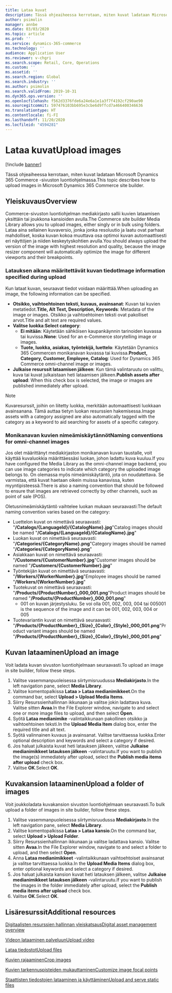 ```yaml
---
title: Lataa kuvat
description: Tässä ohjeaiheessa kerrotaan, miten kuvat ladataan Microsoft Dynamics 365 Commerce -sivuston luontiohjelmassa.
author: psimolin
manager: annbe
ms.date: 03/03/2020
ms.topic: article
ms.prod: ''
ms.service: dynamics-365-commerce
ms.technology: ''
audience: Application User
ms.reviewer: v-chgri
ms.search.scope: Retail, Core, Operations
ms.custom: ''
ms.assetid: ''
ms.search.region: Global
ms.search.industry: ''
ms.author: psimolin
ms.search.validFrom: 2019-10-31
ms.dyn365.ops.version: ''
ms.openlocfilehash: f562d3376fde6a24e6a1e1a3f7f4192cf290ae90
ms.sourcegitcommit: 597476103bb695e3cbe6d9ffcd7a466400346636
ms.translationtype: HT
ms.contentlocale: fi-FI
ms.lasthandoff: 11/20/2020
ms.locfileid: "4594281"
---
```

# <a name="upload-images"></a><span data-ttu-id="09b14-103">Lataa kuvat</span><span class="sxs-lookup"><span data-stu-id="09b14-103">Upload images</span></span>

[!include [banner](includes/banner.md)]

<span data-ttu-id="09b14-104">Tässä ohjeaiheessa kerrotaan, miten kuvat ladataan Microsoft Dynamics 365 Commerce -sivuston luontiohjelmassa.</span><span class="sxs-lookup"><span data-stu-id="09b14-104">This topic describes how to upload images in Microsoft Dynamics 365 Commerce site builder.</span></span>

## <a name="overview"></a><span data-ttu-id="09b14-105">Yleiskuvaus</span><span class="sxs-lookup"><span data-stu-id="09b14-105">Overview</span></span>

<span data-ttu-id="09b14-106">Commerce-sivuston luontiohjelman mediakirjasto sallii kuvien lataamisen yksittäin tai joukkona kansioiden avulla.</span><span class="sxs-lookup"><span data-stu-id="09b14-106">The Commerce site builder Media Library allows you to upload images, either singly or in bulk using folders.</span></span> <span data-ttu-id="09b14-107">Lataa aina sellainen kuvaversio, jonka jonka resoluutio ja laatu ovat parhaat mahdolliset, koska kuvan kokoa muuttava osa optimoi kuvan automaattisesti eri näyttöjen ja niiden keskeytyskohtien avulla.</span><span class="sxs-lookup"><span data-stu-id="09b14-107">You should always upload the version of the image with highest resolution and quality, because the image resizer component will automatically optimize the image for different viewports and their breakpoints.</span></span>

### <a name="image-information-specified-during-upload"></a><span data-ttu-id="09b14-108">Latauksen aikana määritettävät kuvan tiedot</span><span class="sxs-lookup"><span data-stu-id="09b14-108">Image information specified during upload</span></span>

<span data-ttu-id="09b14-109">Kun lataat kuvan, seuraavat tiedot voidaan määrittää.</span><span class="sxs-lookup"><span data-stu-id="09b14-109">When uploading an image, the following information can be specified.</span></span>

- <span data-ttu-id="09b14-110">**Otsikko, vaihtoehtoinen teksti, kuvaus, avainsanat**: Kuvan tai kuvien metatiedot.</span><span class="sxs-lookup"><span data-stu-id="09b14-110">**Title, Alt Text, Description, Keywords**: Metadata of the image or images.</span></span> <span data-ttu-id="09b14-111">Otsikko ja vaihtoehtoinen teksti ovat pakolliset arvot.</span><span class="sxs-lookup"><span data-stu-id="09b14-111">Title and alt text are required values.</span></span>
- <span data-ttu-id="09b14-112">**Valitse luokka**:</span><span class="sxs-lookup"><span data-stu-id="09b14-112">**Select category**:</span></span>
    - <span data-ttu-id="09b14-113">**Ei mitään**: Käytetään sähköisen kaupankäynnin tarinoiden kuvassa tai kuvissa.</span><span class="sxs-lookup"><span data-stu-id="09b14-113">**None**: Used for an e-Commerce storytelling image or images.</span></span>
    - <span data-ttu-id="09b14-114">**Tuote, luokka, asiakas, työntekijä, luettelo**: Käytetään Dynamics 365 Commercen monikanavan kuvassa tai kuvissa.</span><span class="sxs-lookup"><span data-stu-id="09b14-114">**Product, Category, Customer, Employee, Catalog**: Used for Dynamics 365 Commerce omni-channel image or images.</span></span>
- <span data-ttu-id="09b14-115">**Julkaise resurssit lataamisen jälkeen**: Kun tämä valintaruutu on valittu, kuva tai kuvat julkaistaan heti lataamisen jälkeen.</span><span class="sxs-lookup"><span data-stu-id="09b14-115">**Publish assets after upload**: When this check box is selected, the image or images are published immediately after upload.</span></span>

> [!NOTE]
> <span data-ttu-id="09b14-116">Kuvaresurssit, joihin on liitetty luokka, merkitään automaattisesti luokkaan avainsanana. Tämä auttaa tietyn luokan resurssien hakemisessa.</span><span class="sxs-lookup"><span data-stu-id="09b14-116">Image assets with a category assigned are also automatically tagged with the category as a keyword to aid searching for assets of a specific category.</span></span>

### <a name="naming-conventions-for-omni-channel-images"></a><span data-ttu-id="09b14-117">Monikanavan kuvien nimeämiskäytännöt</span><span class="sxs-lookup"><span data-stu-id="09b14-117">Naming conventions for omni-channel images</span></span> 

<span data-ttu-id="09b14-118">Jos olet määrittänyt mediakirjaston monikanavan kuvan taustalle, voit käyttää kuvaluokkia määrittäessäsi luokan, johon ladattu kuva kuuluu.</span><span class="sxs-lookup"><span data-stu-id="09b14-118">If you have configured the Media Library as the omni-channel image backend, you can use image categories to indicate which category the uploaded image belongs to.</span></span> <span data-ttu-id="09b14-119">On olemassa myös nimeämiskäytäntö, jota on noudatettava. Se varmistaa, että kuvat haetaan oikein muissa kanavissa, kuten myyntipisteessä.</span><span class="sxs-lookup"><span data-stu-id="09b14-119">There is also a naming convention that should be followed to ensure that images are retrieved correctly by other channels, such as point of sale (POS).</span></span>

<span data-ttu-id="09b14-120">Oletusnimeämiskäytäntö vaihtelee luokan mukaan seuraavasti:</span><span class="sxs-lookup"><span data-stu-id="09b14-120">The default naming convention varies based on the category:</span></span>
- <span data-ttu-id="09b14-121">Luettelon kuvat on nimettävä seuraavasti: "**/Catalogs/\{LanguageId\}/\{CatalogName\}.jpg**"</span><span class="sxs-lookup"><span data-stu-id="09b14-121">Catalog images should be named "**/Catalogs/\{LanguageId\}/\{CatalogName\}.jpg**"</span></span>
- <span data-ttu-id="09b14-122">Luokan kuvat on nimettävä seuraavasti: "**/Categories/\{CategoryName\}.png**"</span><span class="sxs-lookup"><span data-stu-id="09b14-122">Category images should be named "**/Categories/\{CategoryName\}.png**"</span></span>
- <span data-ttu-id="09b14-123">Asiakkaan kuvat on nimettävä seuraavasti: "**/Customers/\{CustomerNumber\}.jpg**"</span><span class="sxs-lookup"><span data-stu-id="09b14-123">Customer images should be named "**/Customers/\{CustomerNumber\}.jpg**"</span></span>
- <span data-ttu-id="09b14-124">Työntekijän kuvat on nimettävä seuraavasti: "**/Workers/\{WorkerNumber\}.jpg**"</span><span class="sxs-lookup"><span data-stu-id="09b14-124">Employee images should be named "**/Workers/\{WorkerNumber\}.jpg**"</span></span>
- <span data-ttu-id="09b14-125">Tuotekuvat on nimettävä seuraavasti: "**/Products/\{ProductNumber\}_000_001.png**"</span><span class="sxs-lookup"><span data-stu-id="09b14-125">Product images should be named "**/Products/\{ProductNumber\}_000_001.png**"</span></span>
    - <span data-ttu-id="09b14-126">001 on kuvan järjestysluku. Se voi olla 001, 002, 003, 004 tai 005</span><span class="sxs-lookup"><span data-stu-id="09b14-126">001 is the sequence of the image and it can be 001, 002, 003, 004 or 005</span></span>
- <span data-ttu-id="09b14-127">Tuotevariantin kuvat on nimettävä seuraavasti: "**/Products/\{ProductNumber\}\_\{Size\}\_\{Color\}\_\{Style\}\_000_001.png**"</span><span class="sxs-lookup"><span data-stu-id="09b14-127">Product variant images should be named "**/Products/\{ProductNumber\}\_\{Size\}\_\{Color\}\_\{Style\}\_000_001.png**"</span></span>

## <a name="upload-an-image"></a><span data-ttu-id="09b14-128">Kuvan lataaminen</span><span class="sxs-lookup"><span data-stu-id="09b14-128">Upload an image</span></span>

<span data-ttu-id="09b14-129">Voit ladata kuvan sivuston luontiohjelmaan seuraavasti.</span><span class="sxs-lookup"><span data-stu-id="09b14-129">To upload an image in site builder, follow these steps.</span></span>

1. <span data-ttu-id="09b14-130">Valitse vasemmanpuoleisessa siirtymisruudussa **Mediakirjasto**.</span><span class="sxs-lookup"><span data-stu-id="09b14-130">In the left navigation pane, select **Media Library**.</span></span>
1. <span data-ttu-id="09b14-131">Valitse komentopalkissa **Lataa \> Lataa medianimikkeet**.</span><span class="sxs-lookup"><span data-stu-id="09b14-131">On the command bar, select **Upload \> Upload Media Items**.</span></span>
1. <span data-ttu-id="09b14-132">Siirry Resurssienhallinnan ikkunaan ja valitse jokin ladattava kuva. Valitse sitten **Avaa**.</span><span class="sxs-lookup"><span data-stu-id="09b14-132">In the File Explorer window, navigate to and select one or more image files to upload, and then select **Open**.</span></span>
1. <span data-ttu-id="09b14-133">Syötä **Lataa medianimike** -valintaikkunaan pakollinen otsikko ja vaihtoehtoinen teksti.</span><span class="sxs-lookup"><span data-stu-id="09b14-133">In the **Upload Media Item** dialog box, enter the required title and alt text.</span></span>
1. <span data-ttu-id="09b14-134">Syötä valinnainen kuvaus ja avainsanat. Valitse tarvittaessa luokka.</span><span class="sxs-lookup"><span data-stu-id="09b14-134">Enter optional description and keywords and select a category if desired.</span></span> 
1. <span data-ttu-id="09b14-135">Jos haluat julkaista kuvat heti latauksen jälkeen, valitse **Julkaise medianimikkeet latauksen jälkeen** -valintaruutu.</span><span class="sxs-lookup"><span data-stu-id="09b14-135">If you want to publish the image(s) immediately after upload, select the **Publish media items after upload** check box.</span></span>
1. <span data-ttu-id="09b14-136">Valitse **OK**.</span><span class="sxs-lookup"><span data-stu-id="09b14-136">Select **OK**.</span></span>

## <a name="upload-a-folder-of-images"></a><span data-ttu-id="09b14-137">Kuvakansion lataaminen</span><span class="sxs-lookup"><span data-stu-id="09b14-137">Upload a folder of images</span></span>

<span data-ttu-id="09b14-138">Voit joukkoladata kuvakansion sivuston luontiohjelmaan seuraavasti.</span><span class="sxs-lookup"><span data-stu-id="09b14-138">To bulk upload a folder of images in site builder, follow these steps.</span></span>

1. <span data-ttu-id="09b14-139">Valitse vasemmanpuoleisessa siirtymisruudussa **Mediakirjasto**.</span><span class="sxs-lookup"><span data-stu-id="09b14-139">In the left navigation pane, select **Media Library**.</span></span>
1. <span data-ttu-id="09b14-140">Valitse komentopalkissa **Lataa \> Lataa kansio**.</span><span class="sxs-lookup"><span data-stu-id="09b14-140">On the command bar, select **Upload \> Upload Folder**.</span></span>
1. <span data-ttu-id="09b14-141">Siirry Resurssienhallinnan ikkunaan ja valitse ladattava kansio. Valitse sitten **Avaa**.</span><span class="sxs-lookup"><span data-stu-id="09b14-141">In the File Explorer window, navigate to and select a folder to upload, and then select **Open**.</span></span>
1. <span data-ttu-id="09b14-142">Anna **Lataa medianimikkeet** -valintaikkunaan vaihtoehtoiset avainsanat ja valitse tarvittaessa luokka.</span><span class="sxs-lookup"><span data-stu-id="09b14-142">In the **Upload Media Items** dialog box, enter optional keywords and select a category if desired.</span></span> 
1. <span data-ttu-id="09b14-143">Jos haluat julkaista kansion kuvat heti latauksen jälkeen, valitse **Julkaise medianimikkeet latauksen jälkeen** -valintaruutu.</span><span class="sxs-lookup"><span data-stu-id="09b14-143">If you want to publish the images in the folder immediately after upload, select the **Publish media items after upload** check box.</span></span>
1. <span data-ttu-id="09b14-144">Valitse **OK**.</span><span class="sxs-lookup"><span data-stu-id="09b14-144">Select **OK**.</span></span>

## <a name="additional-resources"></a><span data-ttu-id="09b14-145">Lisäresurssit</span><span class="sxs-lookup"><span data-stu-id="09b14-145">Additional resources</span></span>

[<span data-ttu-id="09b14-146">Digitaalisten resurssien hallinnan yleiskatsaus</span><span class="sxs-lookup"><span data-stu-id="09b14-146">Digital asset management overview</span></span>](dam-overview.md)

[<span data-ttu-id="09b14-147">Videon lataaminen palveluun</span><span class="sxs-lookup"><span data-stu-id="09b14-147">Upload video</span></span>](dam-upload-video.md)

[<span data-ttu-id="09b14-148">Lataa tiedostot</span><span class="sxs-lookup"><span data-stu-id="09b14-148">Upload files</span></span>](dam-upload-files.md)

[<span data-ttu-id="09b14-149">Kuvien rajaaminen</span><span class="sxs-lookup"><span data-stu-id="09b14-149">Crop images</span></span>](dam-crop-images.md)

[<span data-ttu-id="09b14-150">Kuvien tarkennuspisteiden mukauttaminen</span><span class="sxs-lookup"><span data-stu-id="09b14-150">Customize image focal points</span></span>](dam-custom-focal-point.md)

[<span data-ttu-id="09b14-151">Staattisten tiedostojen lataaminen ja käyttäminen</span><span class="sxs-lookup"><span data-stu-id="09b14-151">Upload and serve static files</span></span>](upload-serve-static-files.md)
